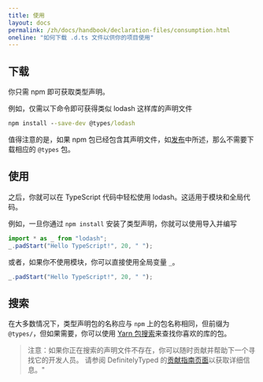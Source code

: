 ```yaml
---
title: 使用
layout: docs
permalink: /zh/docs/handbook/declaration-files/consumption.html
oneline: "如何下载 .d.ts 文件以供你的项目使用"
---
```


## 下载

你只需 npm 即可获取类型声明。

例如，仅需以下命令即可获得类似 lodash 这样库的声明文件

```cmd
npm install --save-dev @types/lodash
```

值得注意的是，如果 npm 包已经包含其声明文件，如[发布](/zh/docs/handbook/declaration-files/publishing.html)中所述，那么不需要下载相应的 `@types` 包。

## 使用

之后，你就可以在 TypeScript 代码中轻松使用 lodash。这适用于模块和全局代码。

例如，一旦你通过 `npm install` 安装了类型声明，你就可以使用导入并编写

```ts
import * as _ from "lodash";
_.padStart("Hello TypeScript!", 20, " ");
```

或者，如果你不使用模块，你可以直接使用全局变量 `_`。

```ts
_.padStart("Hello TypeScript!", 20, " ");
```

## 搜索

在大多数情况下，类型声明包的名称应与 `npm` 上的包名称相同，但前缀为 `@types/`，但如果需要，你可以使用 [Yarn 包搜索](https://yarnpkg.com/)来查找你喜欢的库的包。

> 注意：如果你正在搜索的声明文件不存在，你可以随时贡献并帮助下一个寻找它的开发人员。
> 请参阅 DefinitelyTyped 的[贡献指南页面](https://definitelytyped.org/guides/contributing.html)以获取详细信息。"
